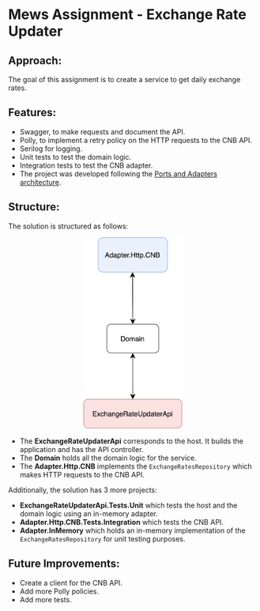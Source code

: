 # Mews Assignment - Exchange Rate Updater

## Approach: 
The goal of this assignment is to create a service to get daily exchange rates.

## Features:
- Swagger, to make requests and document the API.
- Polly, to implement a retry policy on the HTTP requests to the CNB API.
- Serilog for logging.
- Unit tests to test the domain logic.
- Integration tests to test the CNB adapter.
- The project was developed following the [Ports and Adapters architecture](https://alistair.cockburn.us/hexagonal-architecture/).

## Structure:
The solution is structured as follows:

<div style="text-align: center;">
    <img src="docs/logic.png" alt="Structure" width="200"/>
</div>

- The **ExchangeRateUpdaterApi** corresponds to the host. It builds the application and has the API controller.
- The **Domain** holds all the domain logic for the service. 
- The **Adapter.Http.CNB** implements the `ExchangeRatesRepository` which makes HTTP requests to the CNB API.

Additionally, the solution has 3 more projects:
- **ExchangeRateUpdaterApi.Tests.Unit** which tests the host and the domain logic using an in-memory adapter.
- **Adapter.Http.CNB.Tests.Integration** which tests the CNB API.
- **Adapter.InMemory** which holds an in-memory implementation of the `ExchangeRatesRepository` for unit testing purposes.

## Future Improvements:
- Create a client for the CNB API.
- Add more Polly policies.
- Add more tests.
